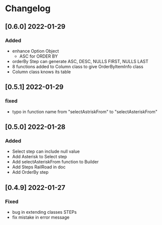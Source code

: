 # Changelog
<!-- https://keepachangelog.com/en/1.0.0/ -->

## [0.6.0]  2022-01-29
### Added
- enhance Option Object
  - ASC for ORDER BY
- orderBy Step can generate ASC, DESC, NULLS FIRST, NULLS LAST
- 8 functions added to Column class to give OrderByItemInfo class
- Column class knows its table

## [0.5.1]  2022-01-29
### fixed
- typo in function name from "selectAstriskFrom" to "selectAsteriskFrom"

## [0.5.0]  2022-01-28
### Added
- Select step can include null value
- Add Asterisk to Select step
- Add selectAsteriskFrom function to Builder
- Add Steps RailRoad in doc
- Add OrderBy step

## [0.4.9]  2022-01-27
### Fixed
- bug in extending classes STEPs
- fix mistake in error message
